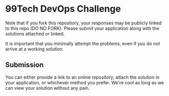 # 99Tech DevOps Challenge #
Note that if you fork this repository, your responses may be publicly linked to this repo (DO NO FORK).
Please submit your application along with the solutions attached or linked.

It is important that you minimally attempt the problems, even if you do not arrive at a working solution.

## Submission ##
You can either provide a link to an online repository, attach the solution in your application, or whichever method you prefer. We're cool as long as we can view your solution without any pain.
